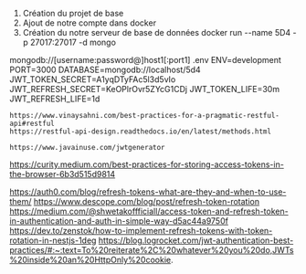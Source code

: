 1. Création du projet de base
2. Ajout de notre compte dans docker
3. Création du notre serveur de base de données
    docker run --name 5D4 -p 27017:27017 -d mongo



mongodb://[username:password@]host1[:port1]
.env
ENV=development
PORT=3000
DATABASE=mongodb://localhost/5d4
JWT_TOKEN_SECRET=A1yqDTyFAc5l3d5vIo
JWT_REFRESH_SECRET=KeOPlrOvr5ZYcG1CDj
JWT_TOKEN_LIFE=30m
JWT_REFRESH_LIFE=1d

    https://www.vinaysahni.com/best-practices-for-a-pragmatic-restful-api#restful
    https://restful-api-design.readthedocs.io/en/latest/methods.html

    https://www.javainuse.com/jwtgenerator


https://curity.medium.com/best-practices-for-storing-access-tokens-in-the-browser-6b3d515d9814

https://auth0.com/blog/refresh-tokens-what-are-they-and-when-to-use-them/
https://www.descope.com/blog/post/refresh-token-rotation
https://medium.com/@shwetakoffficiall/access-token-and-refresh-token-in-authentication-and-auth-in-simple-way-d5ac44a9750f
https://dev.to/zenstok/how-to-implement-refresh-tokens-with-token-rotation-in-nestjs-1deg
https://blog.logrocket.com/jwt-authentication-best-practices/#:~:text=To%20reiterate%2C%20whatever%20you%20do,JWTs%20inside%20an%20HttpOnly%20cookie.
